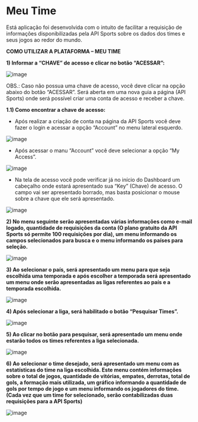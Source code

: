 # Meu Time
Está aplicação foi desenvolvida com o intuito de facilitar a requisição de informações disponibilizadas pela API Sports sobre os dados dos times e seus jogos ao redor do mundo.

**COMO UTILIZAR A PLATAFORMA – MEU TIME**

**1) Informar a “CHAVE” de acesso e clicar no botão “ACESSAR”:**

![image](https://github.com/LuanSOliveira/Meu-Time/assets/91832553/ff31dfaa-eb74-4364-b769-3a8c2eaa2919)

OBS.: Caso não possua uma chave de acesso, você deve clicar na opção abaixo do botão “ACESSAR”. Será aberta em uma nova guia a página (API Sports) onde será possível criar uma conta de acesso e receber a chave.

**1.1) Como encontrar a chave de acesso:**
- Após realizar a criação de conta na página da API Sports você deve fazer o login e acessar a opção “Account” no menu lateral esquerdo.

![image](https://github.com/LuanSOliveira/Meu-Time/assets/91832553/b60bacab-6cad-4912-9bfe-60d3fb37440a)

- Após acessar o manu “Account” você deve selecionar a opção “My Access”.

![image](https://github.com/LuanSOliveira/Meu-Time/assets/91832553/65c76ed5-2a86-4433-baa1-25d33afdda62)

- Na tela de acesso você pode verificar já no início do Dashboard um cabeçalho onde estará apresentado sua “Key” (Chave) de acesso. O campo vai ser apresentado borrado, mas basta posicionar o mouse sobre a chave que ele será apresentado.

![image](https://github.com/LuanSOliveira/Meu-Time/assets/91832553/e71cebcd-6e66-44e3-8781-4e72cac40bb3)

**2) No menu seguinte serão apresentadas várias informações como e-mail logado, quantidade de requisições da conta (O plano gratuito da API Sports só permite 100 requisições por dia), um menu informando os campos selecionados para busca e o menu informando os países para seleção.**

![image](https://github.com/LuanSOliveira/Meu-Time/assets/91832553/6e248abb-c03c-4e30-9f93-f93a1ef2937b)

**3) Ao selecionar o país, será apresentado um menu para que seja escolhida uma temporada e após escolher a temporada será apresentado um menu onde serão apresentadas as ligas referentes ao país e a temporada escolhida.**

![image](https://github.com/LuanSOliveira/Meu-Time/assets/91832553/6752d5f4-779d-410e-ba33-c8153587b2f4)

**4) Após selecionar a liga, será habilitado o botão “Pesquisar Times”.**

![image](https://github.com/LuanSOliveira/Meu-Time/assets/91832553/dbea7f7c-be7e-4555-9164-9211b9575d50)

**5) Ao clicar no botão para pesquisar, será apresentado um menu onde estarão todos os times referentes a liga selecionada.**

![image](https://github.com/LuanSOliveira/Meu-Time/assets/91832553/88a1afe9-7c14-4662-b1b6-936349e44733)

**6) Ao selecionar o time desejado, será apresentado um menu com as estatísticas do time na liga escolhida. Este menu contém informações sobre o total de jogos, quantidade de vitórias, empates, derrotas, total de gols, a formação mais utilizada, um gráfico informando a quantidade de gols por tempo de jogo e um menu informando os jogadores do time. (Cada vez que um time for selecionado, serão contabilizadas duas requisições para a API Sports)**

![image](https://github.com/LuanSOliveira/Meu-Time/assets/91832553/7d8c9730-35ae-436f-b0a4-283d4ae7885e)
